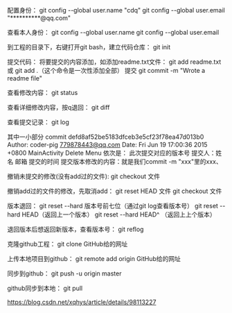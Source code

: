 配置身份：
git config --global user.name "cdq"
git config --global user.email "**********@qq.com"

查看本人身份：
git config --global user.name
git config --global user.email

到工程的目录下，右键打开git bash，建立代码仓库：
git init

提交代码：
	将要提交的内容添加，如添加readme.txt文件：
	git add readme.txt 或 git add .（这个命令是一次性添加全部）
	提交
	git commit -m "Wrote a readme file"

查看修改内容：
git status

查看详细修改内容，按q退回：
git diff

查看提交记录：
git log

其中一小部分
commit defd8af52be5183dfceb3e5cf23f78ea47d013b0
Author: coder-pig <779878443@qq.com>
Date:   Fri Jun 19 17:00:36 2015 +0800
MainActivity Delete Menu
依次是：
此次提交对应的版本号
提交人：姓名 邮箱
提交的时间
提交版本修改的内容：就是我们commit -m "xxx"里的xxx、

撤销未提交的修改(没有add过的文件):
git checkout 文件

撤销add过的文件的修改，先取消add：
git reset HEAD 文件
git checkout 文件

版本退回：
git reset --hard 版本号前七位（通过git log查看版本号）
git reset --hard HEAD（返回上一个版本）
git reset --hard HEAD^ （返回上上个版本）

退回版本后想返回新版本，查看版本号：
git reflog

克隆github工程：
git clone GitHub给的网址

上传本地项目到github：
git remote add origin GitHub给的网址

同步到github：
git push -u origin master

github同步到本地：
git pull

https://blog.csdn.net/xqhys/article/details/98113227

